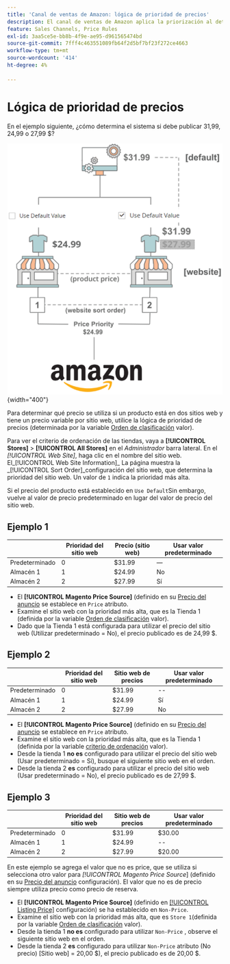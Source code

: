 ```yaml
---
title: 'Canal de ventas de Amazon: lógica de prioridad de precios'
description: El canal de ventas de Amazon aplica la priorización al determinar el precio publicado para un anuncio de Amazon.
feature: Sales Channels, Price Rules
exl-id: 3aa5ce5e-bb8b-4f9e-ae95-d961565474bd
source-git-commit: 7fff4c463551089fb64f2d5bf7bf23f272ce4663
workflow-type: tm+mt
source-wordcount: '414'
ht-degree: 4%

---
```


# Lógica de prioridad de precios

En el ejemplo siguiente, ¿cómo determina el sistema si debe publicar 31,99, 24,99 o 27,99 $?

![Ámbito del precio comercial](assets/amazon-price-scope.png){width="400"}

Para determinar qué precio se utiliza si un producto está en dos sitios web y tiene un precio variable por sitio web, utilice la lógica de prioridad de precios (determinada por la variable [Orden de clasificación](https://experienceleague.adobe.com/docs/commerce-admin/stores-sales/site-store/store-views.html) valor).

Para ver el criterio de ordenación de las tiendas, vaya a **[!UICONTROL Stores]** > **[!UICONTROL All Stores]** en el _Administrador_ barra lateral. En el _[!UICONTROL Web Site]_, haga clic en el nombre del sitio web. El_[!UICONTROL Web Site Information]_ La página muestra la _[!UICONTROL Sort Order]_configuración del sitio web, que determina la prioridad del sitio web. Un valor de `1` indica la prioridad más alta.

Si el precio del producto está establecido en `Use Default`Sin embargo, vuelve al valor de precio predeterminado en lugar del valor de precio del sitio web.

## Ejemplo 1

|         | Prioridad del sitio web | Precio (sitio web) | Usar valor predeterminado |
|---------|------------------|-----------------|-------------|
| Predeterminado | 0 | $31.99 | — |
| Almacén 1 | 1 | $24.99 | No |
| Almacén 2 | 2 | $27.99 | Sí |

- El **[!UICONTROL Magento Price Source]** (definido en su [Precio del anuncio](./listing-price.md) se establece en `Price` atributo.
- Examine el sitio web con la prioridad más alta, que es la Tienda 1 (definida por la variable [Orden de clasificación](https://experienceleague.adobe.com/docs/commerce-admin/stores-sales/site-store/store-views.html) valor).
- Dado que la Tienda 1 está configurada para utilizar el precio del sitio web (Utilizar predeterminado = No), el precio publicado es de 24,99 $.

## Ejemplo 2

|         | Prioridad del sitio web | Sitio web de precios | Usar valor predeterminado |
|---------|------------------|---------------|-------------|
| Predeterminado | 0 | $31.99 | -- |
| Almacén 1 | 1 | $24.99 | Sí |
| Almacén 2 | 2 | $27.99 | No |

- El **[!UICONTROL Magento Price Source]** (definido en su [Precio del anuncio](./listing-price.md) se establece en `Price` atributo.
- Examine el sitio web con la prioridad más alta, que es la Tienda 1 (definida por la variable [criterio de ordenación](https://experienceleague.adobe.com/docs/commerce-admin/stores-sales/site-store/store-views.html) valor).
- Desde la tienda 1 **no es** configurado para utilizar el precio del sitio web (Usar predeterminado = Sí), busque el siguiente sitio web en el orden.
- Desde la tienda 2 **es** configurado para utilizar el precio del sitio web (Usar predeterminado = No), el precio publicado es de 27,99 $.

## Ejemplo 3

|         | Prioridad del sitio web | Sitio web de precios | Usar valor predeterminado |
|---------|------------------|---------------|-------------|
| Predeterminado | 0 | $31.99 | $30.00 |
| Almacén 1 | 1 | $24.99 | -- |
| Almacén 2 | 2 | $27.99 | $20.00 |

En este ejemplo se agrega el valor que no es price, que se utiliza si selecciona otro valor para _[!UICONTROL Magento Price Source_] (definido en su [Precio del anuncio](./listing-price.md) configuración). El valor que no es de precio siempre utiliza precio como precio de reserva.

- El **[!UICONTROL Magento Price Source]** (definido en [[!UICONTROL Listing Price]](./listing-price.md) configuración) se ha establecido en `Non-Price`.
- Examine el sitio web con la prioridad más alta, que es `Store 1`(definida por la variable [Orden de clasificación](https://experienceleague.adobe.com/docs/commerce-admin/stores-sales/site-store/store-views.html) valor).
- Desde la tienda 1 **no es** configurado para utilizar `Non-Price` , observe el siguiente sitio web en el orden.
- Desde la tienda 2 **es** configurado para utilizar `Non-Price` atributo (No precio) [Sitio web] = 20,00 $), el precio publicado es de 20,00 $.
